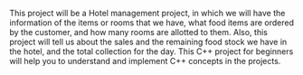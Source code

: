 This project will be a Hotel management project, in which we will have the information of the items or rooms that we have, what food items are ordered by the customer, and how many rooms are allotted to them. Also, this project will tell us about the sales and the remaining food stock we have in the hotel, and the total collection for the day. This C++ project for beginners will help you to understand and implement C++ concepts in the projects. 
